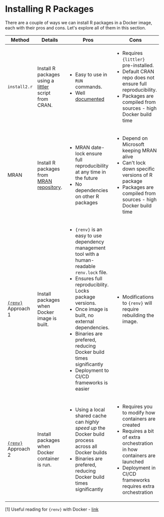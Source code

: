 # Installing R Packages

There are a couple of ways we can install R packages in a Docker image, each with their pros and cons. Let's explore all of them in this section.

Method              | Details                                                                                                                              | Pros                                                                                                                | Cons
--------------------|--------------------------------------------------------------------------------------------------------------------------------------|---------------------------------------------------------------------------------------------------------------------|-----------------------------------------------------------------------------------------------------------------------
`install2.r`        | Install R packages using a [littler](https://github.com/eddelbuettel/littler/blob/master/inst/examples/install2.r) script from CRAN. | <ul><li>Easy to use in `RUN` commands. </li><li>Well [documented](https://eddelbuettel.github.io/littler/)</li></ul> | <ul><li>Requires `{littler}` pre-installed. </li><li>Default CRAN repo does not ensure full reproducibility.</li><li>Packages are compiled from sources - high Docker build time</li></ul>
MRAN                | Install R packages from [MRAN repository](https://mran.microsoft.com). |<ul><li>MRAN date-lock ensure full reproducibility at any time in the future</li><li>No dependencies on other R packages</li></ul>| <ul><li>Depend on Microsoft keeping MRAN alive</li><li>Can't lock down specific versions of R package</li><li>Packages are compiled from sources - high Docker build time</li></ul>
[`{renv}`](https://rstudio.github.io/renv/index.html) Approach 1 | Install packages when Docker image is built. | <ul><li>`{renv}` is an easy to use dependency management tool with a human-readable `renv.lock` file.</li><li>Ensures full reproduciblity. Locks package versions.</li><li>Once image is built, no external dependencies.</li><li>Binaries are prefered, reducing Docker build times significantly</li><li>Deployment to CI/CD frameworks is easier</li></ul>  | <ul><li>Modifications to `{renv}` will require rebuilding the image.</li></ul>
[`{renv}`](https://rstudio.github.io/renv/index.html) Approach 2 | Install packages when Docker container is run. | <ul><li>Using a local shared cache can _highly speed up_ the Docker build process across all Docker builds</li><li>Binaries are prefered, reducing Docker build times significantly</li></ul> | <ul><li>Requires you to modify how containers are created</li><li>Requires a bit of extra orchestration in how containers are launched</li><li>Deployment in CI/CD frameworks requires extra orchestration</li></ul>


[1] Useful reading for `{renv}` with Docker - [link](https://rstudio.github.io/renv/articles/docker.html)
